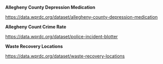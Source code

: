**Allegheny County Depression Medication**

https://data.wprdc.org/dataset/allegheny-county-depression-medication


**Allegheny Count Crime Rate**

https://data.wprdc.org/dataset/police-incident-blotter

**Waste Recovery Locations**

https://data.wprdc.org/dataset/waste-recovery-locations
